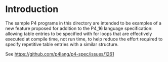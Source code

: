 # Introduction

The sample P4 programs in this directory are intended to be examples
of a new feature proposed for addition to the P4_16 language
specification: allowing table entries to be specified with for loops
that are effectively executed at compile time, not run time, to help
reduce the effort required to specify repetitive table entries with a
similar structure.

See https://github.com/p4lang/p4-spec/issues/1261

